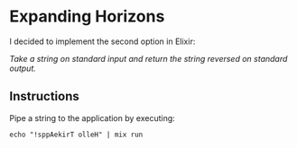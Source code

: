 # Expanding Horizons

I decided to implement the second option in Elixir:

*Take a string on standard input and return the string reversed on standard output.*

## Instructions

Pipe a string to the application by executing:

```shell
echo "!sppAekirT olleH" | mix run
```

